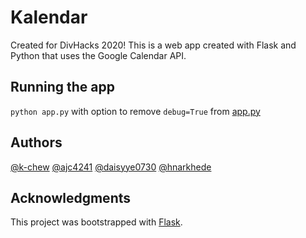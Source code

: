 # Kalendar

Created for DivHacks 2020! This is a web app created with Flask and Python that uses the Google Calendar API.

## Running the app
`python app.py`
with option to remove `debug=True` from [app.py](app.py)

## Authors
[@k-chew](https://github.com/k-chew)
[@ajc4241](https://github.com/ajc4241)
[@daisyye0730](https://github.com/daisyye0730)
[@hnarkhede](https://github.com/hnarkhede)

## Acknowledgments
This project was bootstrapped with [Flask](https://pypi.org/project/Flask/).
